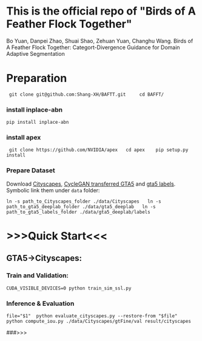 # This is the official repo of "Birds of A Feather Flock Together"

Bo Yuan, Danpei Zhao, Shuai Shao, Zehuan Yuan, Changhu Wang. Birds of A Feather Flock Together: Categort-Divergence Guidance for Domain Adaptive Segmentation



# Preparation

`` 
git clone git@github.com:Shang-XH/BAFTT.git    
cd BAFFT/  
``

### install inplace-abn
``
pip install inplace-abn
``

### install apex

`` 
git clone https://github.com/NVIDIA/apex  
cd apex   
pip setup.py install 
``

### Prepare Dataset

Download [Cityscapes](https://www.cityscapes-dataset.com/), [CycleGAN transferred GTA5](https://drive.google.com/open?id=1OBvYVz2ND4ipdfnkhSaseT8yu2ru5n5l) and [gta5 labels](https://drive.google.com/file/d/11E42F_4InoZTnoATi-Ob1yEHfz7lfZWg/view?usp=sharing). Symbolic link them under ``data`` folder: 

``
ln -s path_to_Cityscapes_folder ./data/Cityscapes  
ln -s path_to_gta5_deeplab_folder ./data/gta5_deeplab  
ln -s path_to_gta5_labels_folder ./data/gta5_deeplab/labels  
``



# >>>Quick Start<<<
## GTA5→Cityscapes:
### Train and Validation: 

``
CUDA_VISIBLE_DEVICES=0 python train_sim_ssl.py 
``


### Inference & Evaluation

``
file="$1" 
python evaluate_cityscapes.py --restore-from "$file" 
python compute_iou.py ./data/Cityscapes/gtFine/val result/cityscapes
``

###>>> 

